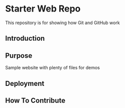# Starter Web Repo

This repository is for showing how Git and GitHub work

## Introduction

## Purpose

Sample website with plenty of files for demos

## Deployment

## How To Contribute

